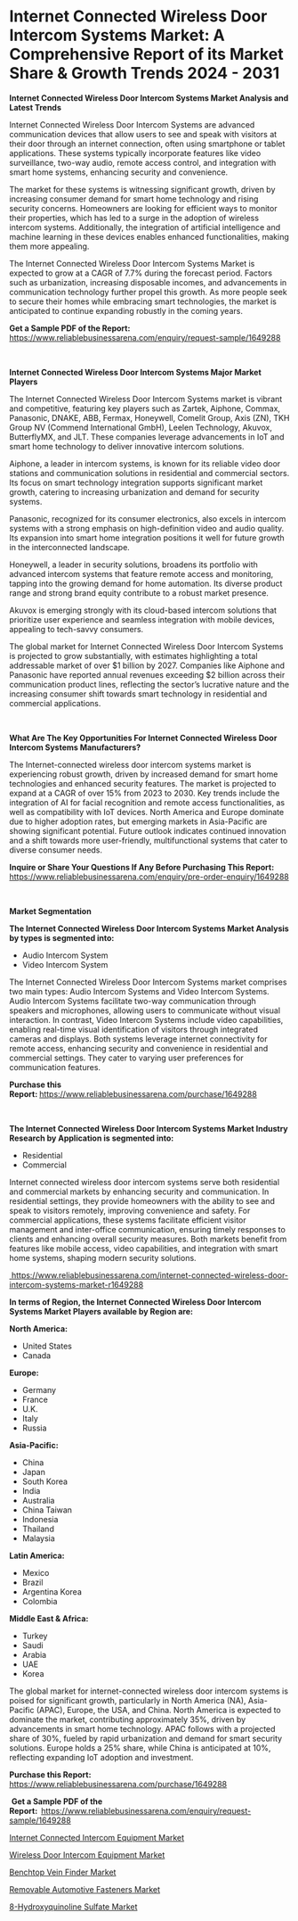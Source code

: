 <p><h1>Internet Connected Wireless Door Intercom Systems Market: A Comprehensive Report of its Market Share & Growth Trends 2024 - 2031</h1></p><p><strong>Internet Connected Wireless Door Intercom Systems Market Analysis and Latest Trends</strong></p>
<p><p>Internet Connected Wireless Door Intercom Systems are advanced communication devices that allow users to see and speak with visitors at their door through an internet connection, often using smartphone or tablet applications. These systems typically incorporate features like video surveillance, two-way audio, remote access control, and integration with smart home systems, enhancing security and convenience.</p><p>The market for these systems is witnessing significant growth, driven by increasing consumer demand for smart home technology and rising security concerns. Homeowners are looking for efficient ways to monitor their properties, which has led to a surge in the adoption of wireless intercom systems. Additionally, the integration of artificial intelligence and machine learning in these devices enables enhanced functionalities, making them more appealing.</p><p>The Internet Connected Wireless Door Intercom Systems Market is expected to grow at a CAGR of 7.7% during the forecast period. Factors such as urbanization, increasing disposable incomes, and advancements in communication technology further propel this growth. As more people seek to secure their homes while embracing smart technologies, the market is anticipated to continue expanding robustly in the coming years.</p></p>
<p><strong>Get a Sample PDF of the Report:&nbsp;</strong> <a href="https://www.reliablebusinessarena.com/enquiry/request-sample/1649288?utm_campaign=1174&utm_medium=2&utm_source=Github&utm_content=ia&utm_term=15102024&utm_id=internet-connected-wireless-door-intercom-systems">https://www.reliablebusinessarena.com/enquiry/request-sample/1649288</a></p>
<p>&nbsp;</p>
<p><strong>Internet Connected Wireless Door Intercom Systems Major Market Players</strong></p>
<p><p>The Internet Connected Wireless Door Intercom Systems market is vibrant and competitive, featuring key players such as Zartek, Aiphone, Commax, Panasonic, DNAKE, ABB, Fermax, Honeywell, Comelit Group, Axis (ZN), TKH Group NV (Commend International GmbH), Leelen Technology, Akuvox, ButterflyMX, and JLT. These companies leverage advancements in IoT and smart home technology to deliver innovative intercom solutions.</p><p>Aiphone, a leader in intercom systems, is known for its reliable video door stations and communication solutions in residential and commercial sectors. Its focus on smart technology integration supports significant market growth, catering to increasing urbanization and demand for security systems.</p><p>Panasonic, recognized for its consumer electronics, also excels in intercom systems with a strong emphasis on high-definition video and audio quality. Its expansion into smart home integration positions it well for future growth in the interconnected landscape.</p><p>Honeywell, a leader in security solutions, broadens its portfolio with advanced intercom systems that feature remote access and monitoring, tapping into the growing demand for home automation. Its diverse product range and strong brand equity contribute to a robust market presence.</p><p>Akuvox is emerging strongly with its cloud-based intercom solutions that prioritize user experience and seamless integration with mobile devices, appealing to tech-savvy consumers.</p><p>The global market for Internet Connected Wireless Door Intercom Systems is projected to grow substantially, with estimates highlighting a total addressable market of over $1 billion by 2027. Companies like Aiphone and Panasonic have reported annual revenues exceeding $2 billion across their communication product lines, reflecting the sector’s lucrative nature and the increasing consumer shift towards smart technology in residential and commercial applications.</p></p>
<p>&nbsp;</p>
<p><strong>What Are The Key Opportunities For Internet Connected Wireless Door Intercom Systems Manufacturers?</strong></p>
<p><p>The Internet-connected wireless door intercom systems market is experiencing robust growth, driven by increased demand for smart home technologies and enhanced security features. The market is projected to expand at a CAGR of over 15% from 2023 to 2030. Key trends include the integration of AI for facial recognition and remote access functionalities, as well as compatibility with IoT devices. North America and Europe dominate due to higher adoption rates, but emerging markets in Asia-Pacific are showing significant potential. Future outlook indicates continued innovation and a shift towards more user-friendly, multifunctional systems that cater to diverse consumer needs.</p></p>
<p><strong>Inquire or Share Your Questions If Any Before Purchasing This Report:</strong> <a href="https://www.reliablebusinessarena.com/enquiry/pre-order-enquiry/1649288?utm_campaign=1174&utm_medium=2&utm_source=Github&utm_content=ia&utm_term=15102024&utm_id=internet-connected-wireless-door-intercom-systems">https://www.reliablebusinessarena.com/enquiry/pre-order-enquiry/1649288</a></p>
<p>&nbsp;</p>
<p><strong>Market Segmentation</strong></p>
<p><strong>The Internet Connected Wireless Door Intercom Systems Market Analysis by types is segmented into:</strong></p>
<p><ul><li>Audio Intercom System</li><li>Video Intercom System</li></ul></p>
<p><p>The Internet Connected Wireless Door Intercom Systems market comprises two main types: Audio Intercom Systems and Video Intercom Systems. Audio Intercom Systems facilitate two-way communication through speakers and microphones, allowing users to communicate without visual interaction. In contrast, Video Intercom Systems include video capabilities, enabling real-time visual identification of visitors through integrated cameras and displays. Both systems leverage internet connectivity for remote access, enhancing security and convenience in residential and commercial settings. They cater to varying user preferences for communication features.</p></p>
<p><strong>Purchase this Report:&nbsp;</strong><a href="https://www.reliablebusinessarena.com/purchase/1649288?utm_campaign=1174&utm_medium=2&utm_source=Github&utm_content=ia&utm_term=15102024&utm_id=internet-connected-wireless-door-intercom-systems">https://www.reliablebusinessarena.com/purchase/1649288</a></p>
<p>&nbsp;</p>
<p><strong>The Internet Connected Wireless Door Intercom Systems Market Industry Research by Application is segmented into:</strong></p>
<p><ul><li>Residential</li><li>Commercial</li></ul></p>
<p><p>Internet connected wireless door intercom systems serve both residential and commercial markets by enhancing security and communication. In residential settings, they provide homeowners with the ability to see and speak to visitors remotely, improving convenience and safety. For commercial applications, these systems facilitate efficient visitor management and inter-office communication, ensuring timely responses to clients and enhancing overall security measures. Both markets benefit from features like mobile access, video capabilities, and integration with smart home systems, shaping modern security solutions.</p></p>
<p><a href="https://www.reliablebusinessarena.com/internet-connected-wireless-door-intercom-systems-market-r1649288?utm_campaign=1174&utm_medium=2&utm_source=Github&utm_content=ia&utm_term=15102024&utm_id=internet-connected-wireless-door-intercom-systems">&nbsp;https://www.reliablebusinessarena.com/internet-connected-wireless-door-intercom-systems-market-r1649288</a></p>
<p><strong>In terms of Region, the Internet Connected Wireless Door Intercom Systems Market Players available by Region are:</strong></p>
<p>
    <p> <strong> North America: </strong>
        <ul>
            <li>United States</li>
            <li>Canada</li>
        </ul>
        </p> 
    <p> <strong> Europe: </strong>
        <ul>
            <li>Germany</li>
            <li>France</li>
            <li>U.K.</li>
            <li>Italy</li>
            <li>Russia</li>
        </ul>
        </p> 
    <p> <strong> Asia-Pacific: </strong>
        <ul>
            <li>China</li>
            <li>Japan</li>
            <li>South Korea</li>
            <li>India</li>
            <li>Australia</li>
            <li>China Taiwan</li>
            <li>Indonesia</li>
            <li>Thailand</li>
            <li>Malaysia</li>
        </ul>
        </p> 
    <p> <strong> Latin America: </strong>
        <ul>
            <li>Mexico</li>
            <li>Brazil</li>
            <li>Argentina Korea</li>
            <li>Colombia</li>
        </ul>
        </p> 
    <p> <strong> Middle East & Africa: </strong>
        <ul>
            <li>Turkey</li>
            <li>Saudi</li>
            <li>Arabia</li>
            <li>UAE</li>
            <li>Korea</li>
        </ul>
    </p>
    </p>
<p><p>The global market for internet-connected wireless door intercom systems is poised for significant growth, particularly in North America (NA), Asia-Pacific (APAC), Europe, the USA, and China. North America is expected to dominate the market, contributing approximately 35%, driven by advancements in smart home technology. APAC follows with a projected share of 30%, fueled by rapid urbanization and demand for smart security solutions. Europe holds a 25% share, while China is anticipated at 10%, reflecting expanding IoT adoption and investment.</p></p>
<p><strong>Purchase this Report: </strong><a href="https://www.reliablebusinessarena.com/purchase/1649288?utm_campaign=1174&utm_medium=2&utm_source=Github&utm_content=ia&utm_term=15102024&utm_id=internet-connected-wireless-door-intercom-systems">https://www.reliablebusinessarena.com/purchase/1649288</a></p>
<p>&nbsp;<strong>Get a Sample PDF of the Report:&nbsp;&nbsp;</strong><a href="https://www.reliablebusinessarena.com/enquiry/request-sample/1649288?utm_campaign=1174&utm_medium=2&utm_source=Github&utm_content=ia&utm_term=15102024&utm_id=internet-connected-wireless-door-intercom-systems">https://www.reliablebusinessarena.com/enquiry/request-sample/1649288</a></p>
<p><strong></strong></p>
<p><p><a href="https://github.com/jerrodkho/Market-Research-Report-List-1/blob/main/internet-connected-intercom-equipment-market.md?utm_campaign=1174&utm_medium=2&utm_source=Github&utm_content=ia&utm_term=15102024&utm_id=internet-connected-wireless-door-intercom-systems">Internet Connected Intercom Equipment Market</a></p><p><a href="https://github.com/mattyh9leabow/Market-Research-Report-List-1/blob/main/wireless-door-intercom-equipment-market.md?utm_campaign=1174&utm_medium=2&utm_source=Github&utm_content=ia&utm_term=15102024&utm_id=internet-connected-wireless-door-intercom-systems">Wireless Door Intercom Equipment Market</a></p><p><a href="https://www.linkedin.com/pulse/benchtop-vein-finder-market-overview-global-trends-future-prospects-gosse?utm_campaign=1174&utm_medium=2&utm_source=Github&utm_content=ia&utm_term=15102024&utm_id=internet-connected-wireless-door-intercom-systems">Benchtop Vein Finder Market</a></p><p><a href="https://www.linkedin.com/pulse/removable-automotive-fasteners-market-outlook-current-assessment-6xfpe?utm_campaign=1174&utm_medium=2&utm_source=Github&utm_content=ia&utm_term=15102024&utm_id=internet-connected-wireless-door-intercom-systems">Removable Automotive Fasteners Market</a></p><p><a href="https://www.linkedin.com/pulse/emerging-technologies-reshaping-8-hydroxyquinoline-sulfate-k7dme?utm_campaign=1174&utm_medium=2&utm_source=Github&utm_content=ia&utm_term=15102024&utm_id=internet-connected-wireless-door-intercom-systems">8-Hydroxyquinoline Sulfate Market</a></p></p>